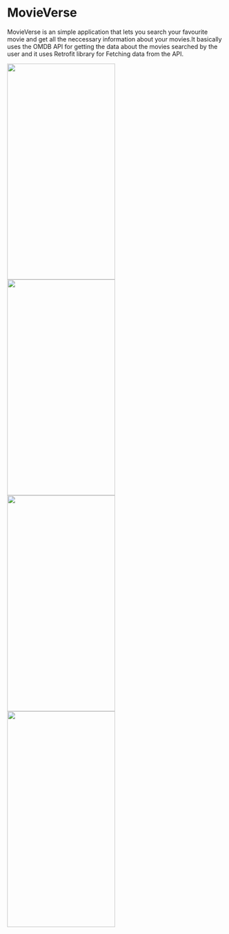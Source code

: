 # MovieVerse

MovieVerse is an simple application that lets you search your favourite movie and get all the neccessary information
about your movies.It basically uses the OMDB API for getting the data about the movies searched by the user and
it uses Retrofit library for Fetching data from the API.





<img src="https://user-images.githubusercontent.com/112484094/219845688-8151a5d0-1052-4105-8bab-62f8d07d416f.jpg" width=250 height=500 align=left>
<img src="https://user-images.githubusercontent.com/112484094/219845745-92c813da-f090-4019-9071-44959503c175.jpg" width=250 height=500 align=left>
<img src="https://user-images.githubusercontent.com/112484094/219845777-6260df19-da8e-4195-b22d-458a3b9a2f86.jpg" width=250 height=500 align=left>
<img src="https://user-images.githubusercontent.com/112484094/219845802-53c4f02b-b848-4807-88b5-8ceea8469cde.jpg" width=250 height=500 align=left> 



